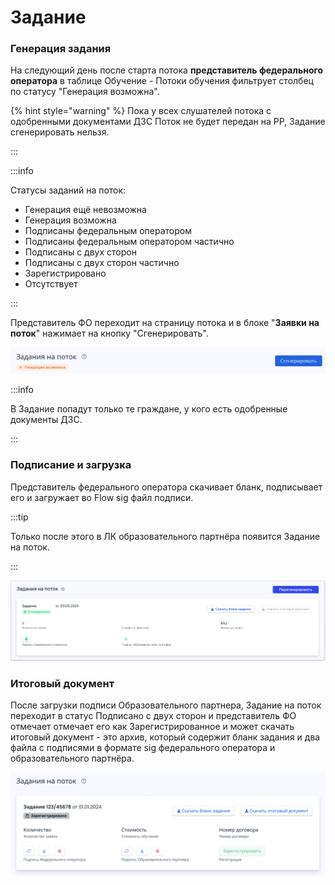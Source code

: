 # Задание

### Генерация задания

На следующий день после старта потока **представитель федерального оператора**  в таблице Обучение - Потоки обучения фильтрует столбец по статусу "Генерация возможна".

{% hint style="warning" %}
Пока у всех слушателей потока с одобренными документами ДЗС Поток не будет передан на РР, Задание сгенерировать нельзя.

:::

:::info

Статусы заданий на поток:

* Генерация ещё невозможна
* Генерация возможна
* Подписаны федеральным оператором
* Подписаны федеральным оператором частично
* Подписаны с двух сторон
* Подписаны с двух сторон частично
* Зарегистрировано
* Отсутствует

:::

Представитель ФО переходит на страницу потока и в блоке "**Заявки на поток**" нажимает на кнопку "Сгенерировать".

![](<../.gitbook/assets/image (98).png>)

:::info

В Задание попадут только те граждане, у кого есть одобренные документы ДЗС.

:::

### Подписание и загрузка &#x20;

Представитель федерального оператора скачивает бланк, подписывает его и загружает во Flow sig файл подписи.&#x20;

:::tip

Только после этого в ЛК образовательного партнёра появится Задание на поток.

:::

![](<../.gitbook/assets/image (12).png>)

### Итоговый документ

После загрузки подписи Образовательного партнера, Задание на поток переходит в статус Подписано с двух сторон и представитель ФО отмечает отмечает его как Зарегистрированное и может скачать итоговый документ - это архив, который содержит бланк задания и два файла с подписями в формате sig федерального оператора и образовательного партнёра.&#x20;

![](<../.gitbook/assets/image (99).png>)

